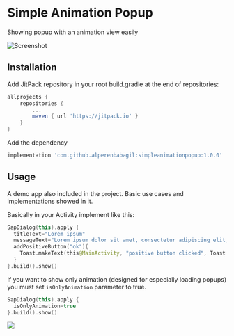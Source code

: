 # Simple Animation Popup
Showing popup with an animation view easily

![Screenshot](https://i.imgur.com/pxqtJccl.png)

## Installation

Add JitPack repository in your root build.gradle at the end of repositories:
```gradle
allprojects {
	repositories {
		...
		maven { url 'https://jitpack.io' }
	}
}
```
Add the dependency
```gradle
implementation 'com.github.alperenbabagil:simpleanimationpopup:1.0.0'
```

## Usage

A demo app also included in the project. Basic use cases and implementations showed in it.

Basically in your Activity implement like this:
```kotlin
SapDialog(this).apply {
  titleText="Lorem ipsum"
  messageText="Lorem ipsum dolor sit amet, consectetur adipiscing elit, sed do eiusmod"
  addPositiveButton("ok"){
    Toast.makeText(this@MainActivity, "positive button clicked", Toast.LENGTH_SHORT).show()
  }
}.build().show()
```

If you want to show only animation (designed for especially loading popups) you must set `isOnlyAnimation` parameter to true.
```kotlin
SapDialog(this).apply {
  isOnlyAnimation=true
}.build().show()
```
![](https://media.giphy.com/media/XreQmk7ETCak0/giphy.gif)
